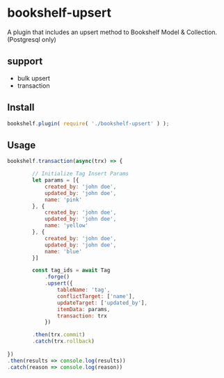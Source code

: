 # bookshelf-upsert
A plugin that includes an upsert method to Bookshelf Model &amp; Collection. (Postgresql only)

## support
* bulk upsert
* transaction

## Install

```javascript
bookshelf.plugin( require( './bookshelf-upsert' ) );
```

## Usage

```javascript
bookshelf.transaction(async(trx) => {

        // Initialize Tag Insert Params
        let params = [{
            created_by: 'john doe',
            updated_by: 'john doe',
            name: 'pink'
        }, {
            created_by: 'john doe',
            updated_by: 'john doe',
            name: 'yellow'
        }, {
            created_by: 'john doe',
            updated_by: 'john doe',
            name: 'blue'
        }]

        const tag_ids = await Tag
            .forge()
            .upsert({
                tableName: 'tag',
                conflictTarget: ['name'],
                updateTarget: ['updated_by'],
                itemData: params,
                transaction: trx
            })

        .then(trx.commit)
        .catch(trx.rollback)
        
})
.then(results => console.log(results))
.catch(reason => console.log(reason))
```
